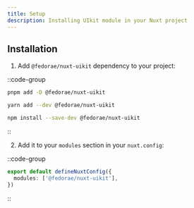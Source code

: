 ```yaml
---
title: Setup
description: Installing UIkit module in your Nuxt project
---
```


## Installation

1. Add `@fedorae/nuxt-uikit` dependency to your project:

::code-group

```bash [PNPM]
pnpm add -D @fedorae/nuxt-uikit

```

```bash [Yarn]
yarn add --dev @fedorae/nuxt-uikit
```

```bash [NPM]
npm install --save-dev @fedorae/nuxt-uikit
```

::

2. Add it to your `modules` section in your `nuxt.config`:

::code-group

```ts [nuxt.config (Nuxt 3)]
export default defineNuxtConfig({
  modules: ['@fedorae/nuxt-uikit'],
})
```

::